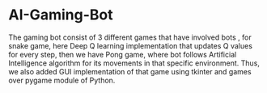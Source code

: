 # AI-Gaming-Bot
The gaming bot consist of 3 different games that have involved bots , for snake game, here Deep Q learning implementation that updates Q values for every step, then we have Pong game, where bot follows Artificial Intelligence algorithm for its movements in that specific environment. Thus, we also added GUI implementation of that game using tkinter and games over pygame module of Python.

